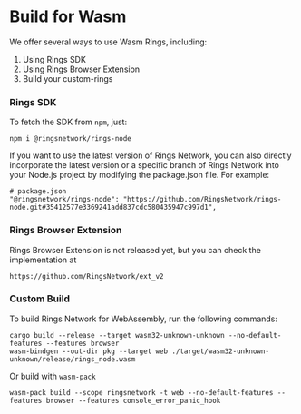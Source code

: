 # Build for Wasm

We offer several ways to use Wasm Rings, including:

1. Using Rings SDK
2. Using Rings Browser Extension
3. Build your custom-rings

### Rings SDK

To fetch the SDK from `npm`, just:

```
npm i @ringsnetwork/rings-node
```

If you want to use the latest version of Rings Network, you can also directly incorporate the latest version or a specific branch of Rings Network into your Node.js project by modifying the package.json file. For example:

```
# package.json
"@ringsnetwork/rings-node": "https://github.com/RingsNetwork/rings-node.git#35412577e3369241add837cdc580435947c997d1",

```



### Rings Browser Extension

Rings Browser Extension is not released yet, but you can check the implementation at

```
https://github.com/RingsNetwork/ext_v2
```

### Custom Build

To build Rings Network for WebAssembly, run the following commands:

```
cargo build --release --target wasm32-unknown-unknown --no-default-features --features browser
wasm-bindgen --out-dir pkg --target web ./target/wasm32-unknown-unknown/release/rings_node.wasm

```

Or build with `wasm-pack`

```
wasm-pack build --scope ringsnetwork -t web --no-default-features --features browser --features console_error_panic_hook
```
